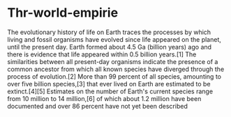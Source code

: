 # Thr-world-empirie
The evolutionary history of life on Earth traces the processes by which living and fossil organisms have evolved since life appeared on the planet, until the present day. Earth formed about 4.5 Ga (billion years) ago and there is evidence that life appeared within 0.5 billion years.[1] The similarities between all present-day organisms indicate the presence of a common ancestor from which all known species have diverged through the process of evolution.[2] More than 99 percent of all species, amounting to over five billion species,[3] that ever lived on Earth are estimated to be extinct.[4][5] Estimates on the number of Earth's current species range from 10 million to 14 million,[6] of which about 1.2 million have been documented and over 86 percent have not yet been described

